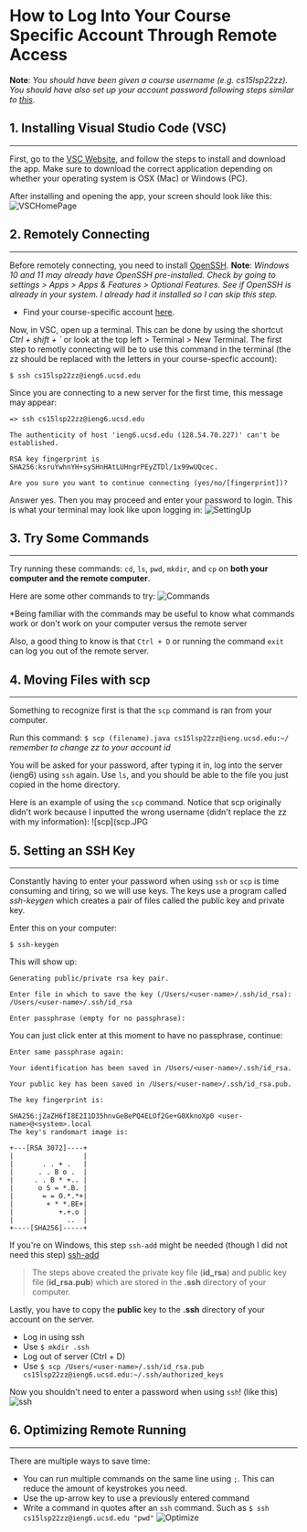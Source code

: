 # How to Log Into Your Course Specific Account Through Remote Access

**Note**: *You should have been given a course username (e.g. cs15lsp22zz). You should have also set up your account password following steps similar to [this](https://cdn-uploads.piazza.com/paste/ktv2gnof3sx5bf/181c3cb053df5cf1ccaf0457f56f12a2e5aa90b139aef8c2ea8fcc590f02fadf/How-to-Reset-your-Password.pdf).*

## 1. Installing Visual Studio Code (VSC)
---

First, go to the [VSC Website](https://code.visualstudio.com/), and follow the steps to install and download the app. Make sure to download the correct application depending on whether your operating system is OSX (Mac) or Windows (PC).

After installing and opening the app, your screen should look like this: 
![VSCHomePage](VisualStudioCode_StartUp.JPG)

## 2. Remotely Connecting
---

Before remotely connecting, you need to install [OpenSSH](https://docs.microsoft.com/en-us/windows-server/administration/openssh/openssh_install_firstuse).
**Note**: *Windows 10 and 11 may already have OpenSSH pre-installed. Check by going to settings > Apps > Apps & Features > Optional Features. See if OpenSSH is already in your system. I already had it installed so I can skip this step.* 

* Find your course-specific account [here](https://sdacs.ucsd.edu/~icc/index.php).

Now, in VSC, open up a terminal. This can be done by using the shortcut *Ctrl + shift + `* or look at the top left > Terminal > New Terminal. The first step to remotly connecting will be to use this command in the terminal (the zz should be replaced with the letters in your course-specfic account):

`$ ssh cs15lsp22zz@ieng6.ucsd.edu`

Since you are connecting to a new server for the first time, this message may appear: 

```
=> ssh cs15lsp22zz@ieng6.ucsd.edu

The authenticity of host 'ieng6.ucsd.edu (128.54.70.227)' can't be established.

RSA key fingerprint is SHA256:ksruYwhnYH+sySHnHAtLUHngrPEyZTDl/1x99wUQcec.

Are you sure you want to continue connecting (yes/no/[fingerprint])?
```

Answer yes.
Then you may proceed and enter your password to login.
This is what your terminal may look like upon logging in: 
![SettingUp](SettingUpScreenshot.JPG)

## 3. Try Some Commands
---

Try running these commands:
`cd`, `ls`, `pwd`, `mkdir`, and `cp` on **both your computer and the remote computer**.

Here are some other commands to try:
![Commands](SomeUNIXCommands.JPG)

*Being familiar with the commands may be useful to know what commands work or don't work on your computer versus the remote server

Also, a good thing to know is that `Ctrl + D` or running the command `exit` can log you out of the remote server.

## 4. Moving Files with scp
---

Something to recognize first is that the `scp` command is ran from your computer.

Run this command:
`$ scp (filename).java cs15lsp22zz@ieng.ucsd.edu:~/`
*remember to change zz to your account id*

You will be asked for your password, after typing it in, log into the server (ieng6) using `ssh` again. Use `ls`, and you should be able to the file you just copied in the home directory.

Here is an example of using the `scp` command. Notice that scp originally didn't work because I inputted the wrong username (didn't replace the zz with my information): 
![scp](scp.JPG

## 5. Setting an SSH Key
---

Constantly having to enter your password when using `ssh` or `scp` is time consuming and tiring, so we will use keys. The keys use a program called *ssh-keygen* which creates a pair of files called the public key and private key.

Enter this on your computer:
```
$ ssh-keygen
```

This will show up:
```
Generating public/private rsa key pair.

Enter file in which to save the key (/Users/<user-name>/.ssh/id_rsa): /Users/<user-name>/.ssh/id_rsa

Enter passphrase (empty for no passphrase): 
```

You can just click enter at this moment to have no passphrase, continue:
```
Enter same passphrase again: 

Your identification has been saved in /Users/<user-name>/.ssh/id_rsa.

Your public key has been saved in /Users/<user-name>/.ssh/id_rsa.pub.

The key fingerprint is:

SHA256:jZaZH6fI8E2I1D35hnvGeBePQ4ELOf2Ge+G0XknoXp0 <user-name>@<system>.local
The key's randomart image is:

+---[RSA 3072]----+
|                 |
|       . . + .   |
|      . . B o .  |
|     . . B * +.. |
|      o S = *.B. |
|       = = O.*.*+|
|        + * *.BE+|
|           +.+.o |
|             ..  |
+----[SHA256]-----+
```

If you're on Windows, this step `ssh-add` might be needed (though I did not need this step) [ssh-add](https://docs.microsoft.com/en-us/windows-server/administration/openssh/openssh_keymanagement#user-key-generation)

>The steps above created the private key file (**id_rsa**) and public key file (**id_rsa.pub**) which are stored in the **.ssh** directory of your computer.

Lastly, you have to copy the **public** key to the **.ssh** directory of your account on the server.
* Log in using ssh
* Use `$ mkdir .ssh`
* Log out of server (Ctrl + D)
* Use `$ scp /Users/<user-name>/.ssh/id_rsa.pub cs15lsp22zz@ieng6.ucsd.edu:~/.ssh/authorized_keys`

Now you shouldn't need to enter a password when using `ssh`! (like this)
![ssh](ssh_without_password.JPG)

## 6. Optimizing Remote Running
---

There are multiple ways to save time:
* You can run multiple commands on the same line using `;`. This can reduce the amount of keystrokes you need.
* Use the up-arrow key to use a previously entered command
* Write a command in quotes after an `ssh` command. Such as `$ ssh cs15lsp22zz@ieng6.ucsd.edu "pwd"`
![Optimize](Optimize.JPG)